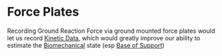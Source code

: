 # Force Plates

Recording Ground Reaction Force via ground mounted force plates would let us record [Kinetic Data](Kinetic-Data.md), which would greatly improve our ability to estimate the [Biomechanical](Biomechanical-Analyses.md) state (esp [Base of Support](Base-of-Support.md))
